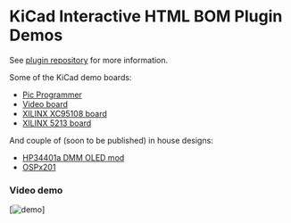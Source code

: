 # KiCad Interactive HTML BOM Plugin Demos

See [plugin repository](https://github.com/openscopeproject/InteractiveHtmlBom)
for more information.

Some of the KiCad demo boards:

-   [Pic Programmer](https://openscopeproject.org/InteractiveHtmlBomDemo/1/ibom.html)
-   [Video board](https://openscopeproject.org/InteractiveHtmlBomDemo/2/ibom.html)
-   [XILINX XC95108 board](https://openscopeproject.org/InteractiveHtmlBomDemo/3/ibom.html)
-   [XILINX 5213 board](https://openscopeproject.org/InteractiveHtmlBomDemo/4/ibom.html)

And couple of (soon to be published) in house designs:

-   [HP34401a DMM OLED mod](https://openscopeproject.org/InteractiveHtmlBomDemo/hp34401a_oled/ibom.html)
-   [OSPx201](https://openscopeproject.org/InteractiveHtmlBomDemo/OSPx201/ibom.html)

### Video demo

[![demo](https://openscopeproject.org/InteractiveHtmlBomDemo/gif/capture.gif)]
